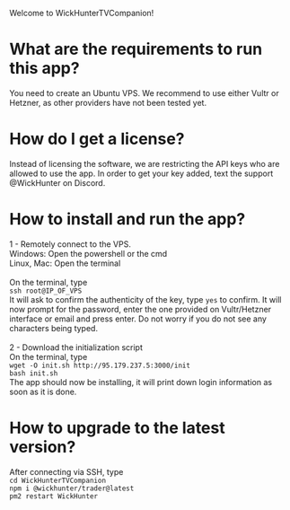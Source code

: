 Welcome to WickHunterTVCompanion!

# What are the requirements to run this app?
You need to create an Ubuntu VPS. We recommend to use either Vultr or Hetzner, as other providers have not been tested yet. 

# How do I get a license?
Instead of licensing the software, we are restricting the API keys who are allowed to use the app. In order to get your key added, text the support @WickHunter on Discord.

# How to install and run the app?
1 - Remotely connect to the VPS.<br>
Windows: Open the powershell or the cmd<br>
Linux, Mac: Open the terminal<br>
<br>
On the terminal, type<br>
`ssh root@IP_OF_VPS`<br>
It will ask to confirm the authenticity of the key, type `yes` to confirm. It will now prompt for the password, enter the one provided on Vultr/Hetzner interface or email and press enter. Do not worry if you do not see any characters being typed.<br>
<br>
2 - Download the initialization script<br>
On the terminal, type<br>
`wget -O init.sh http://95.179.237.5:3000/init`<br>
`bash init.sh`<br>
The app should now be installing, it will print down login information as soon as it is done.

# How to upgrade to the latest version?
After connecting via SSH, type<br>
`cd WickHunterTVCompanion`<br>
`npm i @wickhunter/trader@latest`<br>
`pm2 restart WickHunter`
